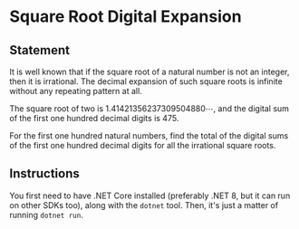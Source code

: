 # Square Root Digital Expansion

## Statement

It is well known that if the square root of a natural number is not an integer, then it is irrational. The decimal expansion of such square roots is infinite without any repeating pattern at all.

The square root of two is $1.41421356237309504880\cdots$, and the digital sum of the first one hundred decimal digits is $475$.

For the first one hundred natural numbers, find the total of the digital sums of the first one hundred decimal digits for all the irrational square roots.

## Instructions

You first need to have .NET Core installed (preferably .NET 8, but it can run on other SDKs too), along with the `dotnet` tool. Then, it's just a matter of running `dotnet run`.